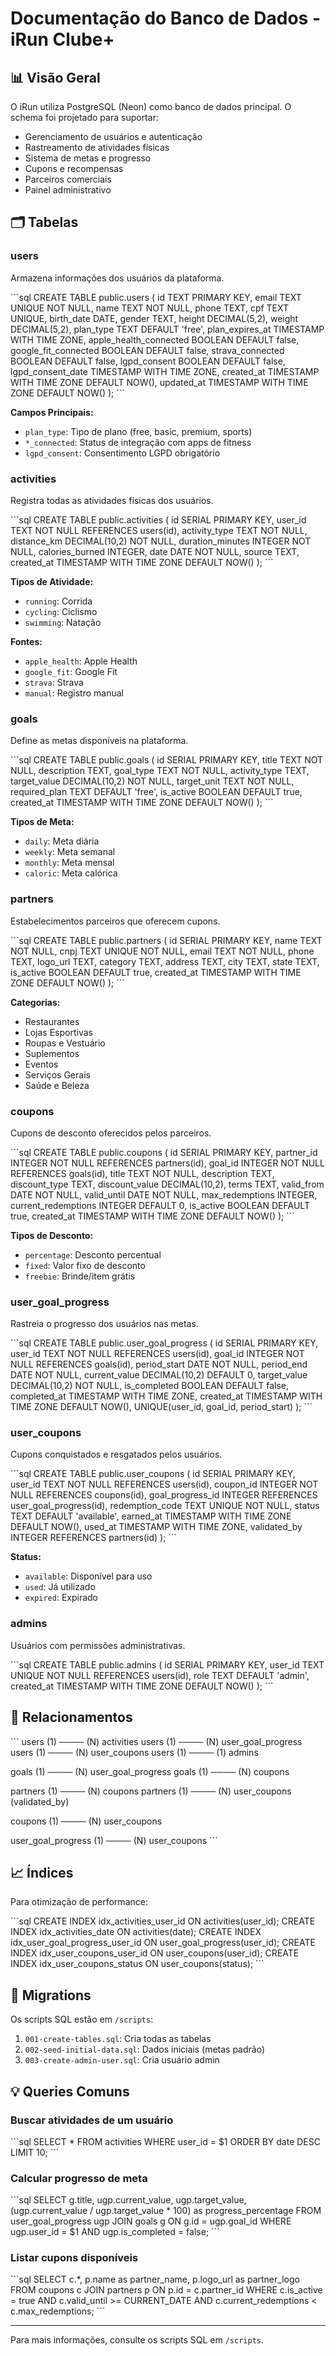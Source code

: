 # Documentação do Banco de Dados - iRun Clube+

## 📊 Visão Geral

O iRun utiliza PostgreSQL (Neon) como banco de dados principal. O schema foi projetado para suportar:

- Gerenciamento de usuários e autenticação
- Rastreamento de atividades físicas
- Sistema de metas e progresso
- Cupons e recompensas
- Parceiros comerciais
- Painel administrativo

## 🗂️ Tabelas

### users

Armazena informações dos usuários da plataforma.

\`\`\`sql
CREATE TABLE public.users (
  id TEXT PRIMARY KEY,
  email TEXT UNIQUE NOT NULL,
  name TEXT NOT NULL,
  phone TEXT,
  cpf TEXT UNIQUE,
  birth_date DATE,
  gender TEXT,
  height DECIMAL(5,2),
  weight DECIMAL(5,2),
  plan_type TEXT DEFAULT 'free',
  plan_expires_at TIMESTAMP WITH TIME ZONE,
  apple_health_connected BOOLEAN DEFAULT false,
  google_fit_connected BOOLEAN DEFAULT false,
  strava_connected BOOLEAN DEFAULT false,
  lgpd_consent BOOLEAN DEFAULT false,
  lgpd_consent_date TIMESTAMP WITH TIME ZONE,
  created_at TIMESTAMP WITH TIME ZONE DEFAULT NOW(),
  updated_at TIMESTAMP WITH TIME ZONE DEFAULT NOW()
);
\`\`\`

**Campos Principais:**
- `plan_type`: Tipo de plano (free, basic, premium, sports)
- `*_connected`: Status de integração com apps de fitness
- `lgpd_consent`: Consentimento LGPD obrigatório

### activities

Registra todas as atividades físicas dos usuários.

\`\`\`sql
CREATE TABLE public.activities (
  id SERIAL PRIMARY KEY,
  user_id TEXT NOT NULL REFERENCES users(id),
  activity_type TEXT NOT NULL,
  distance_km DECIMAL(10,2) NOT NULL,
  duration_minutes INTEGER NOT NULL,
  calories_burned INTEGER,
  date DATE NOT NULL,
  source TEXT,
  created_at TIMESTAMP WITH TIME ZONE DEFAULT NOW()
);
\`\`\`

**Tipos de Atividade:**
- `running`: Corrida
- `cycling`: Ciclismo
- `swimming`: Natação

**Fontes:**
- `apple_health`: Apple Health
- `google_fit`: Google Fit
- `strava`: Strava
- `manual`: Registro manual

### goals

Define as metas disponíveis na plataforma.

\`\`\`sql
CREATE TABLE public.goals (
  id SERIAL PRIMARY KEY,
  title TEXT NOT NULL,
  description TEXT,
  goal_type TEXT NOT NULL,
  activity_type TEXT,
  target_value DECIMAL(10,2) NOT NULL,
  target_unit TEXT NOT NULL,
  required_plan TEXT DEFAULT 'free',
  is_active BOOLEAN DEFAULT true,
  created_at TIMESTAMP WITH TIME ZONE DEFAULT NOW()
);
\`\`\`

**Tipos de Meta:**
- `daily`: Meta diária
- `weekly`: Meta semanal
- `monthly`: Meta mensal
- `caloric`: Meta calórica

### partners

Estabelecimentos parceiros que oferecem cupons.

\`\`\`sql
CREATE TABLE public.partners (
  id SERIAL PRIMARY KEY,
  name TEXT NOT NULL,
  cnpj TEXT UNIQUE NOT NULL,
  email TEXT NOT NULL,
  phone TEXT,
  logo_url TEXT,
  category TEXT,
  address TEXT,
  city TEXT,
  state TEXT,
  is_active BOOLEAN DEFAULT true,
  created_at TIMESTAMP WITH TIME ZONE DEFAULT NOW()
);
\`\`\`

**Categorias:**
- Restaurantes
- Lojas Esportivas
- Roupas e Vestuário
- Suplementos
- Eventos
- Serviços Gerais
- Saúde e Beleza

### coupons

Cupons de desconto oferecidos pelos parceiros.

\`\`\`sql
CREATE TABLE public.coupons (
  id SERIAL PRIMARY KEY,
  partner_id INTEGER NOT NULL REFERENCES partners(id),
  goal_id INTEGER NOT NULL REFERENCES goals(id),
  title TEXT NOT NULL,
  description TEXT,
  discount_type TEXT,
  discount_value DECIMAL(10,2),
  terms TEXT,
  valid_from DATE NOT NULL,
  valid_until DATE NOT NULL,
  max_redemptions INTEGER,
  current_redemptions INTEGER DEFAULT 0,
  is_active BOOLEAN DEFAULT true,
  created_at TIMESTAMP WITH TIME ZONE DEFAULT NOW()
);
\`\`\`

**Tipos de Desconto:**
- `percentage`: Desconto percentual
- `fixed`: Valor fixo de desconto
- `freebie`: Brinde/item grátis

### user_goal_progress

Rastreia o progresso dos usuários nas metas.

\`\`\`sql
CREATE TABLE public.user_goal_progress (
  id SERIAL PRIMARY KEY,
  user_id TEXT NOT NULL REFERENCES users(id),
  goal_id INTEGER NOT NULL REFERENCES goals(id),
  period_start DATE NOT NULL,
  period_end DATE NOT NULL,
  current_value DECIMAL(10,2) DEFAULT 0,
  target_value DECIMAL(10,2) NOT NULL,
  is_completed BOOLEAN DEFAULT false,
  completed_at TIMESTAMP WITH TIME ZONE,
  created_at TIMESTAMP WITH TIME ZONE DEFAULT NOW(),
  UNIQUE(user_id, goal_id, period_start)
);
\`\`\`

### user_coupons

Cupons conquistados e resgatados pelos usuários.

\`\`\`sql
CREATE TABLE public.user_coupons (
  id SERIAL PRIMARY KEY,
  user_id TEXT NOT NULL REFERENCES users(id),
  coupon_id INTEGER NOT NULL REFERENCES coupons(id),
  goal_progress_id INTEGER REFERENCES user_goal_progress(id),
  redemption_code TEXT UNIQUE NOT NULL,
  status TEXT DEFAULT 'available',
  earned_at TIMESTAMP WITH TIME ZONE DEFAULT NOW(),
  used_at TIMESTAMP WITH TIME ZONE,
  validated_by INTEGER REFERENCES partners(id)
);
\`\`\`

**Status:**
- `available`: Disponível para uso
- `used`: Já utilizado
- `expired`: Expirado

### admins

Usuários com permissões administrativas.

\`\`\`sql
CREATE TABLE public.admins (
  id SERIAL PRIMARY KEY,
  user_id TEXT UNIQUE NOT NULL REFERENCES users(id),
  role TEXT DEFAULT 'admin',
  created_at TIMESTAMP WITH TIME ZONE DEFAULT NOW()
);
\`\`\`

## 🔗 Relacionamentos

\`\`\`
users (1) ──── (N) activities
users (1) ──── (N) user_goal_progress
users (1) ──── (N) user_coupons
users (1) ──── (1) admins

goals (1) ──── (N) user_goal_progress
goals (1) ──── (N) coupons

partners (1) ──── (N) coupons
partners (1) ──── (N) user_coupons (validated_by)

coupons (1) ──── (N) user_coupons

user_goal_progress (1) ──── (N) user_coupons
\`\`\`

## 📈 Índices

Para otimização de performance:

\`\`\`sql
CREATE INDEX idx_activities_user_id ON activities(user_id);
CREATE INDEX idx_activities_date ON activities(date);
CREATE INDEX idx_user_goal_progress_user_id ON user_goal_progress(user_id);
CREATE INDEX idx_user_coupons_user_id ON user_coupons(user_id);
CREATE INDEX idx_user_coupons_status ON user_coupons(status);
\`\`\`

## 🔄 Migrations

Os scripts SQL estão em `/scripts`:

1. `001-create-tables.sql`: Cria todas as tabelas
2. `002-seed-initial-data.sql`: Dados iniciais (metas padrão)
3. `003-create-admin-user.sql`: Cria usuário admin

## 💡 Queries Comuns

### Buscar atividades de um usuário

\`\`\`sql
SELECT * FROM activities 
WHERE user_id = $1 
ORDER BY date DESC 
LIMIT 10;
\`\`\`

### Calcular progresso de meta

\`\`\`sql
SELECT 
  g.title,
  ugp.current_value,
  ugp.target_value,
  (ugp.current_value / ugp.target_value * 100) as progress_percentage
FROM user_goal_progress ugp
JOIN goals g ON g.id = ugp.goal_id
WHERE ugp.user_id = $1 AND ugp.is_completed = false;
\`\`\`

### Listar cupons disponíveis

\`\`\`sql
SELECT 
  c.*,
  p.name as partner_name,
  p.logo_url as partner_logo
FROM coupons c
JOIN partners p ON p.id = c.partner_id
WHERE c.is_active = true 
  AND c.valid_until >= CURRENT_DATE
  AND c.current_redemptions < c.max_redemptions;
\`\`\`

---

Para mais informações, consulte os scripts SQL em `/scripts`.
